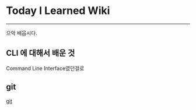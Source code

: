 # Today I Learned Wiki
---
으악 배웁시다.

## CLI 에 대해서 배운 것
Command Line Interface였던걸로
## git
[git](git/250717_git.md)